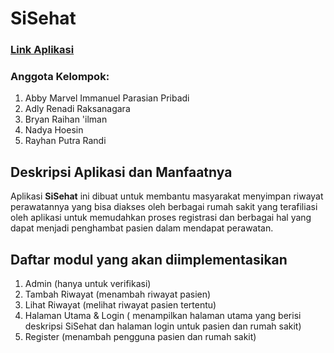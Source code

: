 # SiSehat

### [Link Aplikasi](si-sehat.herokuapp.com)

### Anggota Kelompok:
1. Abby Marvel Immanuel Parasian Pribadi
2. Adly Renadi Raksanagara
3. Bryan Raihan 'ilman
4. Nadya Hoesin
5. Rayhan Putra Randi

## Deskripsi Aplikasi dan Manfaatnya
Aplikasi **SiSehat** ini dibuat untuk membantu masyarakat menyimpan riwayat perawatannya yang bisa diakses oleh berbagai rumah sakit yang terafiliasi oleh aplikasi untuk memudahkan proses registrasi dan berbagai hal yang dapat menjadi penghambat pasien dalam mendapat perawatan.

## Daftar modul yang akan diimplementasikan  
1. Admin (hanya untuk verifikasi)
2. Tambah Riwayat (menambah riwayat pasien)
3. Lihat Riwayat (melihat riwayat pasien tertentu)
4. Halaman Utama & Login ( menampilkan halaman utama yang berisi deskripsi SiSehat dan halaman login untuk pasien dan rumah sakit)
5. Register (menambah pengguna pasien dan rumah sakit)
